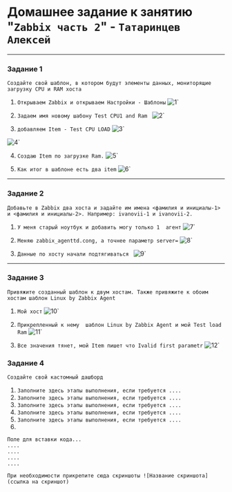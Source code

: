 # Домашнее задание к занятию "`Zabbix часть 2`" - `Татаринцев Алексей`


---

### Задание 1

`Создайте свой шаблон, в котором будут элементы данных, мониторящие загрузку CPU и RAM хоста`

1. `Открываем Zabbix и открываем Настройки - Шаблоны`
![1](https://github.com/Foxbeerxxx/zabbix2/blob/main/img/img1.jpg)`

2. `Задаем имя новому шабону Test CPU1 and Ram `
![2](https://github.com/Foxbeerxxx/zabbix2/blob/main/img/img2.jpg)`

3. `добавляем Item - Test CPU LOAD`
![3](https://github.com/Foxbeerxxx/zabbix2/blob/main/img/img3.jpg)`

![4](https://github.com/Foxbeerxxx/zabbix2/blob/main/img/img4.jpg)`

4. `Создаю Item по загрузке Ram.`
![5](https://github.com/Foxbeerxxx/zabbix2/blob/main/img/img5.jpg)`

5. `Как итог в шаблоне есть два item`
![6](https://github.com/Foxbeerxxx/zabbix2/blob/main/img/img6.jpg)`


---

### Задание 2

`Добавьте в Zabbix два хоста и задайте им имена <фамилия и инициалы-1> и <фамилия и инициалы-2>. Например: ivanovii-1 и ivanovii-2.`

1. `У меня старый ноутбук и добавить могу только 1  агент`
![7](https://github.com/Foxbeerxxx/zabbix2/blob/main/img/img7.jpg)`

2. `Меняю zabbix_agenttd.cong, а точнее параметр server=`
![8](https://github.com/Foxbeerxxx/zabbix2/blob/main/img/img8.jpg)`

3. `Данные по хосту начали подтягиваться `
![9](https://github.com/Foxbeerxxx/zabbix2/blob/main/img/img9.jpg)`



---

### Задание 3

`Привяжите созданный шаблон к двум хостам. Также привяжите к обоим хостам шаблон Linux by Zabbix Agent`

1. `Мой хост`
![10](https://github.com/Foxbeerxxx/zabbix2/blob/main/img/img10.jpg)`

2. `Прикрепленный к нему  шаблон Linux by Zabbix Agent и мой Test load Ram`
![11](https://github.com/Foxbeerxxx/zabbix2/blob/main/img/img11.jpg)`

3. `Все значения тянет, мой Item пишет что Ivalid first parametr`
![12](https://github.com/Foxbeerxxx/zabbix2/blob/main/img/img12.jpg)`


### Задание 4

`Создайте свой кастомный дашборд`

1. `Заполните здесь этапы выполнения, если требуется ....`
2. `Заполните здесь этапы выполнения, если требуется ....`
3. `Заполните здесь этапы выполнения, если требуется ....`
4. `Заполните здесь этапы выполнения, если требуется ....`
5. `Заполните здесь этапы выполнения, если требуется ....`
6. 

```
Поле для вставки кода...
....
....
....
....
```

`При необходимости прикрепитe сюда скриншоты
![Название скриншота](ссылка на скриншот)`
